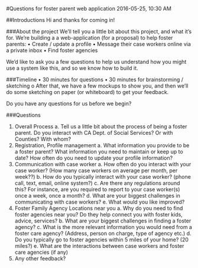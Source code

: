 #Questions for foster parent web application
2016-05-25, 10:30 AM

##Introductions
Hi and thanks for coming in!

###About the project
We’ll tell you a little bit about this project, and what it’s for.
We’re building a a web-application (for a proposal) to help foster parents:
•	Create / update a profile 
•	Message their case workers online via a private inbox
•	Find foster agencies

We’d like to ask you a few questions to help us understand how you might use a system like this, and so we know how to build it.

###Timeline
•	30 minutes for questions
•	30 minutes for brainstorming / sketching
o	After that, we have a few mockups to show you, and then we’ll do some sketching on paper (or whiteboard) to get your feedback.

Do you have any questions for us before we begin?

###Questions

1.	Overall Process
a.	Tell us a little bit about the process of being a foster parent. Do you interact with CA Dept. of Social Services? Or with Counties? With whom?
2.	Registration, Profile management
a.	What information you provide to be a foster parent? What information you need to maintain or keep up to date? How often do you need to update your profile information?
3.	Communication with case worker
a.	How often do you interact with your case worker? (How many case workers on average per month, per week??)
b.	How do you typically interact with your case worker? (phone call, text, email, online system?) 
c.	Are there any regulations around this? For instance, are you required to report to your case worker(s) once a week, once a month?
d.	What are your biggest challenges in communicating with case workers? 
e.	What would you like improved?
4.	Foster Family Agency Locations near you
a.	Why do you need to find foster agencies near you? Do they help connect you with foster kids, advice, services?
b.	What are your biggest challenges in finding a foster agency?
c.	What is the more relevant information you would need from a foster care agency? (Address, person on charge, type of agency etc.)
d.	Do you typically go to foster agencies within 5 miles of your home? (20 miles?)
e.	What are the interactions between case workers and foster care agencies (if any)
5.	Any other feedback?

